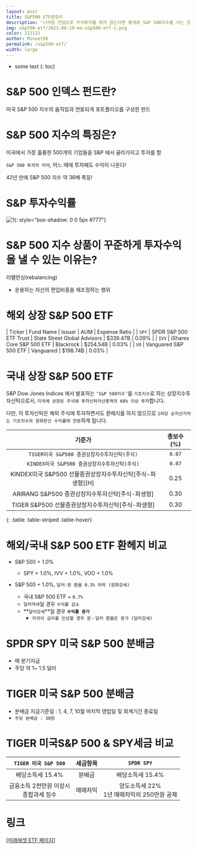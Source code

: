 ```yaml
---
layout: post
title: S&P500 ETF총정리
description: ‘나처럼 전업으로 주식투자를 하지 않는다면 통채로 S&P 500지수를 사는 것이 낫다’ 一 워런 버핏
img: s&p500-etf/2021-06-19-me-s&p500-etf-1.png
color: 212121
author: Minuet80
permalink: /s&p500-etf/
width: large
---
```


* some text
{: toc}

# S&P 500 인덱스 펀드란?
미국 S&P 500 지수의 움직임과 연동되게 포트폴리오를 구성한 펀드

# S&P 500 지수의 특징은?
미국에서 가장 훌륭한 500개의 기업들을 S&P 에서 골라가지고 투자를 함

``S&P 500 투자의 미덕``, 어느 때에 투자해도 수익이 나온다!

42년 만에 S&P 500 지수 약 36배 폭등!

# S&P 투자수익률
![1]({{site.baseurl}}/images/s&p500-etf/2021-06-19-me-s&p500-etf-2.png){: style="box-shadow: 0 0 5px #777"}

# S&P 500 지수 상품이 꾸준하게 투자수익을 낼 수 있는 이유는?
리밸런싱(rebalancing) 
  - 운용하는 자산의 편입비중을 재조정하는 행위

# 해외 상장 S&P 500 ETF

| Ticker | Fund Name | Issuer | AUM | Expense Ratio |
| ``SPY`` | SPDR S&P 500 ETF Trust | State Street Global Advisors | $339.47B | 0.09% |
| ``IVV`` | iShares Core S&P 500 ETF | Blackrock | $254.54B | 0.03% |
| ``VO`` | Vanguared S&P 500 ETF | Vanguared | $198.74B | 0.03% |

# 국내 상장 S&P 500 ETF

S&P Dow Jones Indices 에서 발표하는 ``‘S&P 500지수’``를 ``기초지수``로 하는 상장지수투자신탁으로서, ``미국에 상장된 주식에 투자신탁자산총액의 60% 이상 투자``합니다.

다만, 이 투자신탁은 해외 주식에 투자하면서도 환헤지를 하지 않으므로 ``1좌당 순자산가치는 기초지수의 원화한산 수익률에 연동``하게 됩니다.

| 기준가 | 총보수(%) |
| :---: | :---: |
| ``TIGER미국 S&P500 증권상장지수투자신탁(주식)`` | ``0.07`` |
| ``KINDEX미국 S&P500 증권상장지수투자신탁(주식)`` | ``0.07`` |
| KINDEX미국 S&P500 선물증권상장지수투자신탁[주식-파생형][H] | 0.25 |
| ARIRANG S&P500 증권상장지수투자신탁[주식-파생형] | 0.30 |
| TIGER S&P500 선물증권상장지수투자신탁[주식-파생형] | 0.30 |
{: .table .table-striped .table-hover}

# 해외/국내 S&P 500 ETF 환헤지 비교
- S&P 500 + 1.0%
  - SPY + 1.0%, IVV + 1.0%, VOO + 1.0%

- S&P 500 + 1.0%, ``달러-원 환율 0.3% 하락 (원화강세)``
  - 국내 S&P 500 ETF + ``0.7%`` 
  - ``달러약세``일 경우 ``수익률 감소``
  - **``달러강세``**일 경우 **``수익률 증가``**
    - ``미국이 금리를 인상할 경우 원・달러 환율은 증가 (달러강세)``

# SPDR SPY 미국 S&P 500 분배금
- 매 분기지급
- 주당 약 1~ 1.5 달러

# TIGER 미국 S&P 500 분배금
- 분배금 지급기준일 : 1, 4, 7, 10월 마지막 영업일 및 회계기간 종료일
- ``주당 분배금 : 30원``

# TIGER 미국S&P 500 & SPY세금 비교

| ``TIGER 미국 S&P 500`` | 세금항목 | ``SPDR SPY`` |
| :---: | :---: | :---: |
| 배당소득세 15.4% | 분배금 | 배당소득세 15.4% |
| 금융소득 2천만원 이상시<br>종합과세 징수 | 매매차익 | 양도소득세 22%<br>1년 매매차익의 250만원 공제 |

# 링크
[[미래에셋 ETF 페이지]][a]

[a]: https://www.tigeretf.com/npc/search/searchDetail.do?searchWord=s%26p500&inTag=
